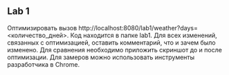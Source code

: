 ## Lab 1
Оптимизировать вызов http://localhost:8080/lab1/weather?days=<количество_дней>. Код находится в папке lab1. Для всех изменений, связанных с оптимизацией, оставить комментарий, 
что и зачем было изменено. Для сравнения необходимо приложить скриншот до и после оптимизации. Для замеров можно использовать инструменты разработчика
в Chrome.
